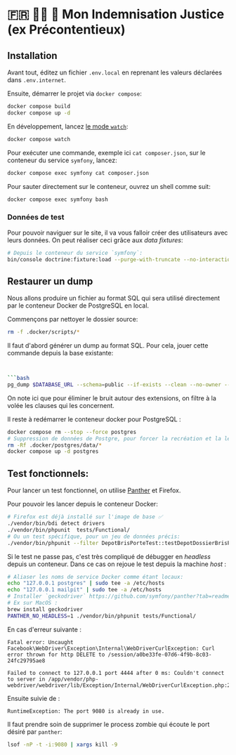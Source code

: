 # 🇫🇷 👩‍⚖️ 🤝 Mon Indemnisation Justice (ex Précontentieux)

## Installation

Avant tout, éditez un fichier `.env.local` en reprenant les valeurs déclarées dans `.env.internet`.

Ensuite, démarrer le projet via `docker compose`:


```bash
docker compose build
docker compose up -d
```

En développement, lancez [le mode `watch`](https://docs.docker.com/compose/file-watch/):

```bash
docker compose watch
```

Pour exécuter une commande, exemple ici `cat composer.json`, sur le conteneur du service `symfony`, lancez:

```bash
docker compose exec symfony cat composer.json
```

Pour sauter directement sur le conteneur, ouvrez un shell comme suit:

```bash
docker compose exec symfony bash
```

### Données de test

Pour pouvoir naviguer sur le site, il va vous falloir créer des utilisateurs avec leurs données. On peut réaliser ceci
grâce aux _data fixtures_:

```bash
# Depuis le conteneur du service `symfony`:
bin/console doctrine:fixture:load --purge-with-truncate --no-interaction
```

## Restaurer un dump

Nous allons produire un fichier au format SQL qui sera utilisé directement par le conteneur Docker de PostgreSQL en
local.

Commençons par nettoyer le dossier source:

```bash
rm -f .docker/scripts/*
```

Il faut d'abord générer un dump au format SQL. Pour cela, jouer cette commande depuis la base existante:

```bash


```bash
pg_dump $DATABASE_URL --schema=public --if-exists --clean --no-owner --no-privileges --exclude-table=public.spatial_ref_sys | grep -i -v 'extensions' > ./.docker/postgres/scripts/001-precontentieux-prod-$(date +'%Y-%m-%d').sql
```

On note ici que pour éliminer le bruit autour des extensions, on filtre à la volée les clauses qui les concernent.

Il reste à redémarrer le conteneur docker pour PostgreSQL :

```bash
docker compose rm --stop --force postgres
# Suppression de données de Postgre, pour forcer la recréation et la lecture des fichiers d'entrée
rm -Rf .docker/postgres/data/*
docker compose up -d postgres
```


## Test fonctionnels:

Pour lancer un test fonctionnel, on utilise [Panther](https://github.com/symfony/panther) et Firefox.

Pour pouvoir les lancer depuis le conteneur Docker:

```bash
# Firefox est déjà installé sur l'image de base ✅
./vendor/bin/bdi detect drivers
./vendor/bin/phpunit  tests/Functional/
# Ou un test spécifique, pour un jeu de données précis:
./vendor/bin/phpunit --filter DepotBrisPorteTest::testDepotDossierBrisPorte@desktop
```

Si le test ne passe pas, c'est très compliqué de débugger en _headless_ depuis un conteneur. Dans ce cas on rejoue le
test depuis la machine _host_ :

```bash
# Aliaser les noms de service Docker comme étant locaux:
echo "127.0.0.1 postgres" | sudo tee -a /etc/hosts
echo "127.0.0.1 mailpit" | sudo tee -a /etc/hosts
# Installer `geckodriver` https://github.com/symfony/panther?tab=readme-ov-file#installing-chromedriver-and-geckodriver
# Ex sur MacOS :
brew install geckodriver
PANTHER_NO_HEADLESS=1 ./vendor/bin/phpunit tests/Functional/
```

En cas d'erreur suivante :

```
Fatal error: Uncaught Facebook\WebDriver\Exception\Internal\WebDriverCurlException: Curl error thrown for http DELETE to /session/a0be33fe-07d6-4f9b-8c03-24fc29795ae8

Failed to connect to 127.0.0.1 port 4444 after 0 ms: Couldn't connect to server in /app/vendor/php-webdriver/webdriver/lib/Exception/Internal/WebDriverCurlException.php:20
```

Ensuite suivie de :

```
RuntimeException: The port 9080 is already in use.
```

Il faut prendre soin de supprimer le process zombie qui écoute le port désiré par `panther`:

```bash
lsof -nP -t -i:9080 | xargs kill -9
```
